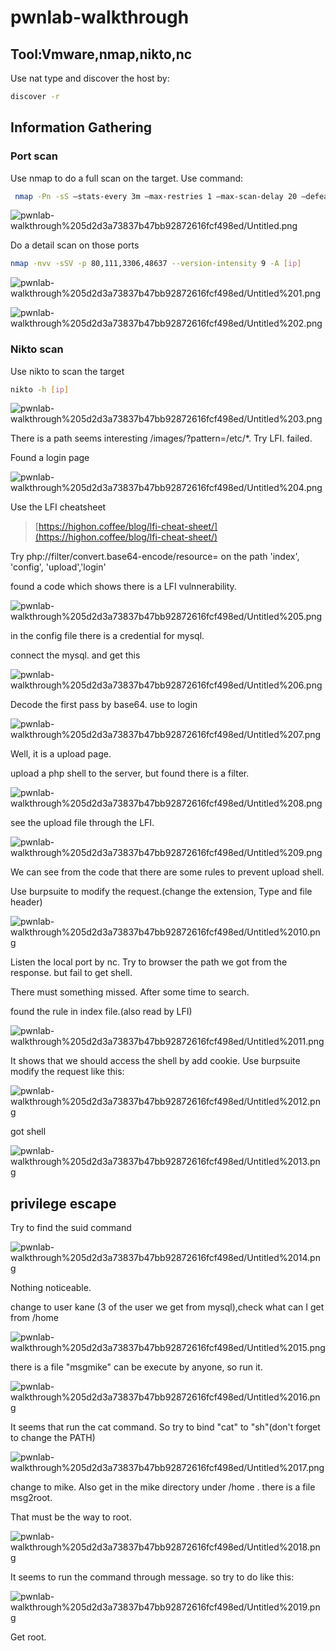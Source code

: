 # pwnlab-walkthrough

## Tool:Vmware,nmap,nikto,nc

Use nat type and discover the host by:

```bash
discover -r 
```

## Information Gathering

### Port scan

Use nmap to do a full scan on the target. Use command:

```bash
 nmap -Pn -sS —stats-every 3m —max-restries 1 —max-scan-delay 20 —defeat-rst-ratelimit -T4 -p- [ip]
```

![pwnlab-walkthrough%205d2d3a73837b47bb92872616fcf498ed/Untitled.png](pwnlab-walkthrough%205d2d3a73837b47bb92872616fcf498ed/Untitled.png)

Do a detail scan on those ports

```bash
nmap -nvv -sSV -p 80,111,3306,48637 --version-intensity 9 -A [ip]
```

![pwnlab-walkthrough%205d2d3a73837b47bb92872616fcf498ed/Untitled%201.png](pwnlab-walkthrough%205d2d3a73837b47bb92872616fcf498ed/Untitled%201.png)

![pwnlab-walkthrough%205d2d3a73837b47bb92872616fcf498ed/Untitled%202.png](pwnlab-walkthrough%205d2d3a73837b47bb92872616fcf498ed/Untitled%202.png)

### Nikto scan

Use nikto to scan the target

```bash
nikto -h [ip]
```

![pwnlab-walkthrough%205d2d3a73837b47bb92872616fcf498ed/Untitled%203.png](pwnlab-walkthrough%205d2d3a73837b47bb92872616fcf498ed/Untitled%203.png)

There is a path seems interesting /images/?pattern=/etc/*. Try LFI. failed.

Found a login page

![pwnlab-walkthrough%205d2d3a73837b47bb92872616fcf498ed/Untitled%204.png](pwnlab-walkthrough%205d2d3a73837b47bb92872616fcf498ed/Untitled%204.png)

Use the LFI cheatsheet

> [https://highon.coffee/blog/lfi-cheat-sheet/](https://highon.coffee/blog/lfi-cheat-sheet/)

Try php://filter/convert.base64-encode/resource= on the path 'index', 'config', 'upload','login'

found a code which shows there is a LFI vulnnerability.

![pwnlab-walkthrough%205d2d3a73837b47bb92872616fcf498ed/Untitled%205.png](pwnlab-walkthrough%205d2d3a73837b47bb92872616fcf498ed/Untitled%205.png)

in the config file  there is a credential for mysql.

connect the mysql. and get this

![pwnlab-walkthrough%205d2d3a73837b47bb92872616fcf498ed/Untitled%206.png](pwnlab-walkthrough%205d2d3a73837b47bb92872616fcf498ed/Untitled%206.png)

Decode the first pass by base64. use to login

![pwnlab-walkthrough%205d2d3a73837b47bb92872616fcf498ed/Untitled%207.png](pwnlab-walkthrough%205d2d3a73837b47bb92872616fcf498ed/Untitled%207.png)

Well, it is a upload page.

upload a php shell to the server, but found there is a filter.

![pwnlab-walkthrough%205d2d3a73837b47bb92872616fcf498ed/Untitled%208.png](pwnlab-walkthrough%205d2d3a73837b47bb92872616fcf498ed/Untitled%208.png)

see the upload file through the LFI.

![pwnlab-walkthrough%205d2d3a73837b47bb92872616fcf498ed/Untitled%209.png](pwnlab-walkthrough%205d2d3a73837b47bb92872616fcf498ed/Untitled%209.png)

We can see from the code that there are some rules to prevent upload shell.

Use burpsuite to modify the request.(change the extension, Type and file header)

![pwnlab-walkthrough%205d2d3a73837b47bb92872616fcf498ed/Untitled%2010.png](pwnlab-walkthrough%205d2d3a73837b47bb92872616fcf498ed/Untitled%2010.png)

Listen the local port by nc. Try to browser the path we got from the response. but fail to get shell.

There must something missed. After some time to search.

found the rule in index file.(also read by LFI)

![pwnlab-walkthrough%205d2d3a73837b47bb92872616fcf498ed/Untitled%2011.png](pwnlab-walkthrough%205d2d3a73837b47bb92872616fcf498ed/Untitled%2011.png)

It shows that we should access the shell by add cookie. Use burpsuite modify the request like this:

![pwnlab-walkthrough%205d2d3a73837b47bb92872616fcf498ed/Untitled%2012.png](pwnlab-walkthrough%205d2d3a73837b47bb92872616fcf498ed/Untitled%2012.png)

got shell

![pwnlab-walkthrough%205d2d3a73837b47bb92872616fcf498ed/Untitled%2013.png](pwnlab-walkthrough%205d2d3a73837b47bb92872616fcf498ed/Untitled%2013.png)

## privilege escape

Try to find the suid command

![pwnlab-walkthrough%205d2d3a73837b47bb92872616fcf498ed/Untitled%2014.png](pwnlab-walkthrough%205d2d3a73837b47bb92872616fcf498ed/Untitled%2014.png)

Nothing noticeable.

change to user kane (3 of the user we get from mysql),check what can I get from /home 

![pwnlab-walkthrough%205d2d3a73837b47bb92872616fcf498ed/Untitled%2015.png](pwnlab-walkthrough%205d2d3a73837b47bb92872616fcf498ed/Untitled%2015.png)

there is a file "msgmike" can be execute by anyone, so run it.

![pwnlab-walkthrough%205d2d3a73837b47bb92872616fcf498ed/Untitled%2016.png](pwnlab-walkthrough%205d2d3a73837b47bb92872616fcf498ed/Untitled%2016.png)

It seems that run the cat command. So try to bind "cat" to "sh"(don't forget to change the PATH)

![pwnlab-walkthrough%205d2d3a73837b47bb92872616fcf498ed/Untitled%2017.png](pwnlab-walkthrough%205d2d3a73837b47bb92872616fcf498ed/Untitled%2017.png)

change to mike. Also get in the mike directory under /home . there is a file msg2root.

That must be the way to root.

![pwnlab-walkthrough%205d2d3a73837b47bb92872616fcf498ed/Untitled%2018.png](pwnlab-walkthrough%205d2d3a73837b47bb92872616fcf498ed/Untitled%2018.png)

It seems to run the command through message. so try to do like this:

![pwnlab-walkthrough%205d2d3a73837b47bb92872616fcf498ed/Untitled%2019.png](pwnlab-walkthrough%205d2d3a73837b47bb92872616fcf498ed/Untitled%2019.png)

Get root.